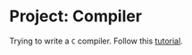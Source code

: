 # Project: Compiler

Trying to write a `C` compiler. Follow this [tutorial](https://norasandler.com/2017/11/29/Write-a-Compiler.html).
